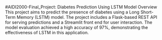 #AIDI2000-Final_Project: Diabetes Prediction Using LSTM Model
Overview
This project aims to predict the presence of diabetes using a Long Short-Term Memory (LSTM) model. The project includes a Flask-based REST API for serving predictions and a Streamlit front end for user interaction. The model evaluation achieved a high accuracy of 97%, demonstrating the effectiveness of LSTM in this application.
